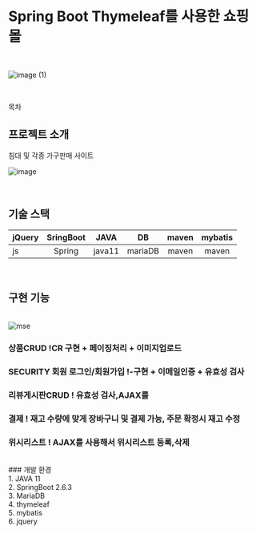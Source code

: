 # Spring Boot Thymeleaf를 사용한 쇼핑몰
<p align="center">
  <br>

![image (1)](https://github.com/deokjinkkkkk/shop/assets/116549186/ce07f277-b09f-4680-8ba6-9be07cb4b020)

  <br>
</p>

목차

## 프로젝트 소개

<p align="justify">
 침대 및 각종 가구판매 사이트 
</p>

<p align="center">

![image](https://github.com/deokjinkkkkk/shop/assets/116549186/f7b980d8-e90a-43be-8e30-ec70362e1586)
</p>

<br>

## 기술 스택

| jQuery |  SringBoot |   JAVA    |   DB  |   maven  |  mybatis |
| :----- | :--------: |  :----:   | :--------: | :------: | :------: | 
|  js    |  Spring    |  java11   | mariaDB    | maven    | maven    |

<br>

## 구현 기능
  <br>![mse](https://github.com/deokjinkkkkk/shop/assets/116549186/ef43457b-9f43-4020-a524-64e07a8e617c)
  <br>
### 상품CRUD !CR 구현 + 페이징처리 + 이미지업로드

### SECURITY 회원 로그인/회원가입 !-구현 + 이메일인증 + 유효성 검사

### 리뷰게시판CRUD ! 유효성 검사,AJAX를 

### 결제 ! 재고 수량에 맞게 장바구니 및 결제 가능, 주문 확정시 재고 수정

### 위시리스트 ! AJAX를 사용해서 위시리스트 등록,삭제

<br>
### 개발 환경 <br/>
1. JAVA 11 <br/>
2. SpringBoot 2.6.3 <br/>
3. MariaDB <br/>
4. thymeleaf <br/>
5. mybatis <br/>
6. jquery <br/>
<br/>
<p align="justify">

</p>

<br>

